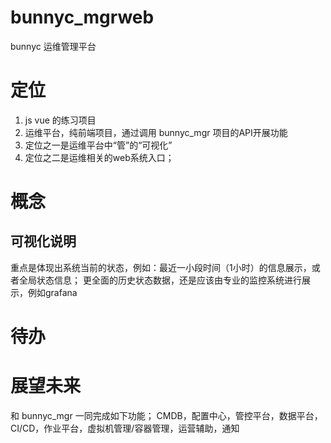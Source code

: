 # bunnyc_mgrweb
bunnyc 运维管理平台

# 定位
1. js vue 的练习项目
2. 运维平台，纯前端项目，通过调用 bunnyc_mgr 项目的API开展功能
3. 定位之一是运维平台中“管”的“可视化”
4. 定位之二是运维相关的web系统入口；

# 概念
## 可视化说明
重点是体现出系统当前的状态，例如：最近一小段时间（1小时）的信息展示，或者全局状态信息；
更全面的历史状态数据，还是应该由专业的监控系统进行展示，例如grafana

# 待办


# 展望未来
和 bunnyc_mgr 一同完成如下功能；
CMDB，配置中心，管控平台，数据平台，CI/CD，作业平台，虚拟机管理/容器管理，运营辅助，通知
